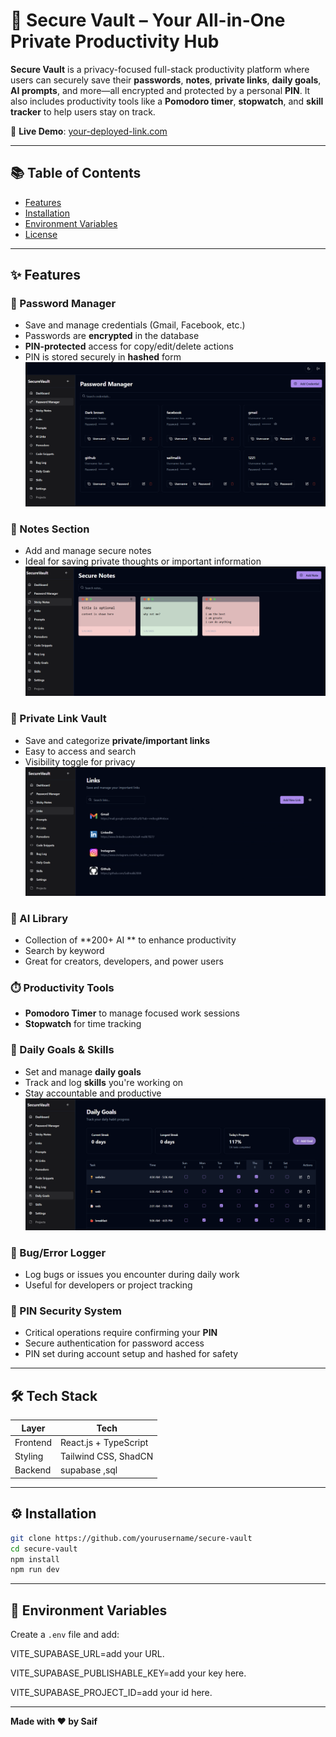 
# 🔐 Secure Vault – Your All-in-One Private Productivity Hub

**Secure Vault** is a privacy-focused full-stack productivity platform where users can securely save their **passwords**, **notes**, **private links**, **daily goals**, **AI prompts**, and more—all encrypted and protected by a personal **PIN**. It also includes productivity tools like a **Pomodoro timer**, **stopwatch**, and **skill tracker** to help users stay on track.

🔗 **Live Demo**: [your-deployed-link.com](https://secure-vault-saifproject.vercel.app/)

---

## 📚 Table of Contents

* [Features](#features)
* [Installation](#installation)
* [Environment Variables](#environment-variables)
* [License](#license)

---

## ✨ Features

### 🔑 Password Manager

* Save and manage credentials (Gmail, Facebook, etc.)
* Passwords are **encrypted** in the database
* **PIN-protected** access for copy/edit/delete actions
* PIN is stored securely in **hashed** form
![Home Page](./public/password1.png)

### 📝 Notes Section

* Add and manage secure notes
* Ideal for saving private thoughts or important information
![Home Page](./public/notes.png)


### 🔗 Private Link Vault

* Save and categorize **private/important links**
* Easy to access and search
* Visibility toggle for privacy
![Home Page](./public/Links.png)

### 🤖 AI  Library

* Collection of **200+ AI ** to enhance productivity
* Search  by keyword 
* Great for creators, developers, and power users


### ⏱️ Productivity Tools

* **Pomodoro Timer** to manage focused work sessions
* **Stopwatch** for time tracking

### 🎯 Daily Goals & Skills

* Set and manage **daily goals**
* Track and log **skills** you're working on
* Stay accountable and productive
![Home Page](./public/goal.png)

### 🐞 Bug/Error Logger

* Log bugs or issues you encounter during daily work
* Useful for developers or project tracking

### 🔐 PIN Security System

* Critical operations require confirming your **PIN**
* Secure authentication for password access
* PIN set during account setup and hashed for safety

---

## 🛠️ Tech Stack

| Layer      | Tech                          |
| ---------- | ----------------------------- |
| Frontend   | React.js + TypeScript          |
| Styling    | Tailwind CSS, ShadCN          |
| Backend    | supabase ,sql    |


---



## ⚙️ Installation

```bash
git clone https://github.com/yourusername/secure-vault
cd secure-vault
npm install
npm run dev
```

---


## 🔐 Environment Variables

Create a `.env` file and add:

VITE_SUPABASE_URL=add your URL.

VITE_SUPABASE_PUBLISHABLE_KEY=add your key here.

VITE_SUPABASE_PROJECT_ID=add your id here.

---



**Made with ❤️ by Saif**
